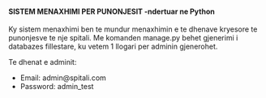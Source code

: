 <h4>SISTEM MENAXHIMI PER PUNONJESIT -ndertuar ne Python </h4>

<p>Ky sistem menaxhimi ben te mundur menaxhimin e te dhenave kryesore te punonjesve te nje spitali. Me komanden manage.py behet gjenerimi i databazes fillestare, ku vetem 1 llogari per adminin gjenerohet.</p>
<p>Te dhenat e adminit:
  <ul>
    <li>Email: admin@spitali.com</li>
    <li>Password: admin_test </li>
  </ul>
</p>
